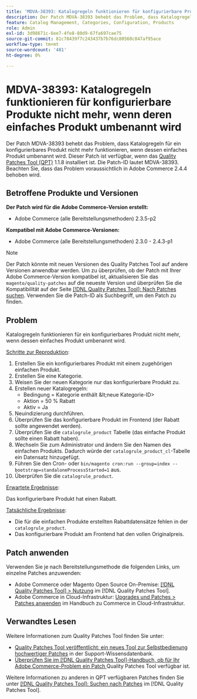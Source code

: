 ```yaml
---
title: 'MDVA-38393: Katalogregeln funktionieren für konfigurierbare Produkte nicht mehr, wenn deren einfaches Produkt umbenannt wird'
description: Der Patch MDVA-38393 behebt das Problem, dass Katalogregeln für ein konfigurierbares Produkt nicht mehr funktionieren, wenn dessen einfaches Produkt umbenannt wird. Dieser Patch ist verfügbar, wenn das [Quality Patches Tool (QPT)](https://experienceleague.adobe.com/en/docs/commerce-knowledge-base/kb/announcements/commerce-announcements/magento-quality-patches-released-new-tool-to-self-serve-quality-patches) 1.1.8 installiert ist. Die Patch-ID lautet MDVA-38393. Beachten Sie, dass das Problem voraussichtlich in Adobe Commerce 2.4.4 behoben wird.
feature: Catalog Management, Categories, Configuration, Products
role: Admin
exl-id: 3d98671c-6ee7-4fe8-80d9-67fa697cae75
source-git-commit: 81c78439f7c243437b7b76dc80560c847af95ace
workflow-type: tm+mt
source-wordcount: '481'
ht-degree: 0%

---
```


# MDVA-38393: Katalogregeln funktionieren für konfigurierbare Produkte nicht mehr, wenn deren einfaches Produkt umbenannt wird

Der Patch MDVA-38393 behebt das Problem, dass Katalogregeln für ein konfigurierbares Produkt nicht mehr funktionieren, wenn dessen einfaches Produkt umbenannt wird. Dieser Patch ist verfügbar, wenn das [Quality Patches Tool (QPT)](https://experienceleague.adobe.com/en/docs/commerce-knowledge-base/kb/announcements/commerce-announcements/magento-quality-patches-released-new-tool-to-self-serve-quality-patches) 1.1.8 installiert ist. Die Patch-ID lautet MDVA-38393. Beachten Sie, dass das Problem voraussichtlich in Adobe Commerce 2.4.4 behoben wird.

## Betroffene Produkte und Versionen

**Der Patch wird für die Adobe Commerce-Version erstellt:**

* Adobe Commerce (alle Bereitstellungsmethoden) 2.3.5-p2

**Kompatibel mit Adobe Commerce-Versionen:**

* Adobe Commerce (alle Bereitstellungsmethoden) 2.3.0 - 2.4.3-p1

>[!NOTE]
>
>Der Patch könnte mit neuen Versionen des Quality Patches Tool auf andere Versionen anwendbar werden. Um zu überprüfen, ob der Patch mit Ihrer Adobe Commerce-Version kompatibel ist, aktualisieren Sie das `magento/quality-patches` auf die neueste Version und überprüfen Sie die Kompatibilität auf der Seite [[!DNL Quality Patches Tool]: Nach Patches suchen](https://experienceleague.adobe.com/en/docs/commerce-knowledge-base/kb/announcements/commerce-announcements/magento-quality-patches-released-new-tool-to-self-serve-quality-patches). Verwenden Sie die Patch-ID als Suchbegriff, um den Patch zu finden.

## Problem

Katalogregeln funktionieren für ein konfigurierbares Produkt nicht mehr, wenn dessen einfaches Produkt umbenannt wird.

<u>Schritte zur Reproduktion</u>:

1. Erstellen Sie ein konfigurierbares Produkt mit einem zugehörigen einfachen Produkt.
1. Erstellen Sie eine Kategorie.
1. Weisen Sie der neuen Kategorie nur das konfigurierbare Produkt zu.
1. Erstellen neuer Katalogregeln:
   * Bedingung = Kategorie enthält \&lt;neue Kategorie-ID>
   * Aktion = 50 % Rabatt
   * Aktiv = Ja
1. Neuindizierung durchführen.
1. Überprüfen Sie das konfigurierbare Produkt im Frontend (der Rabatt sollte angewendet werden).
1. Überprüfen Sie die `catalogrule_product` Tabelle (das einfache Produkt sollte einen Rabatt haben).
1. Wechseln Sie zum Administrator und ändern Sie den Namen des einfachen Produkts. Dadurch würde der `catalogrule_product_cl`-Tabelle ein Datensatz hinzugefügt.
1. Führen Sie den Cron- oder `bin/magento cron:run --group=index --bootstrap=standaloneProcessStarted=1` aus.
1. Überprüfen Sie die `catalogrule_product`.

<u>Erwartete Ergebnisse</u>:

Das konfigurierbare Produkt hat einen Rabatt.

<u>Tatsächliche Ergebnisse</u>:

* Die für die einfachen Produkte erstellten Rabattdatensätze fehlen in der `catalogrule_product`.
* Das konfigurierbare Produkt am Frontend hat den vollen Originalpreis.

## Patch anwenden

Verwenden Sie je nach Bereitstellungsmethode die folgenden Links, um einzelne Patches anzuwenden:

* Adobe Commerce oder Magento Open Source On-Premise: [[!DNL Quality Patches Tool] > Nutzung](/help/tools/quality-patches-tool/usage.md) im [!DNL Quality Patches Tool].
* Adobe Commerce in Cloud-Infrastruktur: [Upgrades und Patches > Patches anwenden](https://experienceleague.adobe.com/docs/commerce-cloud-service/user-guide/develop/upgrade/apply-patches.html) im Handbuch zu Commerce in Cloud-Infrastruktur.

## Verwandtes Lesen

Weitere Informationen zum Quality Patches Tool finden Sie unter:

* [Quality Patches Tool veröffentlicht: ein neues Tool zur Selbstbedienung hochwertiger Patches](https://experienceleague.adobe.com/en/docs/commerce-knowledge-base/kb/announcements/commerce-announcements/magento-quality-patches-released-new-tool-to-self-serve-quality-patches) in der Support-Wissensdatenbank.
* [Überprüfen Sie im [!DNL Quality Patches Tool]-Handbuch, ob für Ihr Adobe Commerce-Problem ein Patch ](/help/tools/quality-patches-tool/patches-available-in-qpt/check-patch-for-magento-issue-with-magento-quality-patches.md) Quality Patches Tool verfügbar ist.

Weitere Informationen zu anderen in QPT verfügbaren Patches finden Sie unter [[!DNL Quality Patches Tool]: Suchen nach Patches](https://experienceleague.adobe.com/tools/commerce-quality-patches/index.html) im [!DNL Quality Patches Tool].
